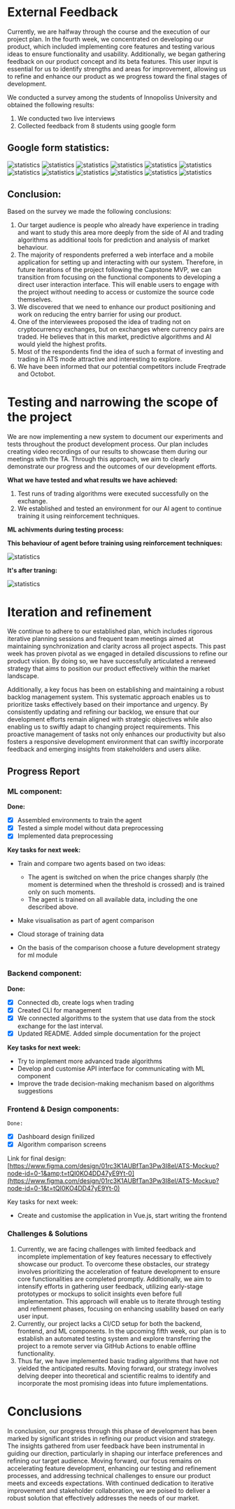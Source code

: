 # **External Feedback**

Currently, we are halfway through the course and the execution of our project plan. In the fourth week, we concentrated on developing our product, which included implementing core features and testing various ideas to ensure functionality and usability. Additionally, we began gathering feedback on our product concept and its beta features. This user input is essential for us to identify strengths and areas for improvement, allowing us to refine and enhance our product as we progress toward the final stages of development.

We conducted a survey among the students of Innopoliss University and obtained the following results:

1. We conducted two live interviews
2. Collected feedback from 8 students using google form

## **Google form statistics:**

![statistics](/2024/ATS/stat1.png)
![statistics](/2024/ATS/stat2.png)
![statistics](/2024/ATS/stat3.png)
![statistics](/2024/ATS/stat4.png)
![statistics](/2024/ATS/stat5.png)
![statistics](/2024/ATS/stat6.png)
![statistics](/2024/ATS/stat7.png)
![statistics](/2024/ATS/stat8.png)
![statistics](/2024/ATS/stat9.png)
![statistics](/2024/ATS/stat10.png)
![statistics](/2024/ATS/stat11.png)
![statistics](/2024/ATS/stat12.png)

## **Conclusion:**

Based on the survey we made the following conclusions:

1. Our target audience is people who already have experience in trading and want to study this area more deeply from the side of AI and trading algorithms as additional tools for prediction and analysis of market behaviour.
2. The majority of respondents preferred a web interface and a mobile application for setting up and interacting with our system. Therefore, in future iterations of the project following the Capstone MVP, we can transition from focusing on the functional components to developing a direct user interaction interface. This will enable users to engage with the project without needing to access or customize the source code themselves.
3. We discovered that we need to enhance our product positioning and work on reducing the entry barrier for using our product.
4. One of the interviewees proposed the idea of trading not on cryptocurrency exchanges, but on exchanges where currency pairs are traded. He believes that in this market, predictive algorithms and AI would yield the highest profits.
5. Most of the respondents find the idea of such a format of investing and trading in ATS mode attractive and interesting to explore.
6. We have been informed that our potential competitors include Freqtrade and Octobot.

# Testing and narrowing the scope of the project

We are now implementing a new system to document our experiments and tests throughout the product development process. Our plan includes creating video recordings of our results to showcase them during our meetings with the TA. Through this approach, we aim to clearly demonstrate our progress and the outcomes of our development efforts.

**What we have tested and what results we have achieved:**

1. Test runs of trading algorithms were executed successfully on the exchange.
2. We established and tested an environment for our AI agent to continue training it using reinforcement techniques.

**ML achivments during testing process:**

**This behaviour of agent before training using reinforcement techniques:**

![statistics](/2024/ATS/ml1.jpeg)

**It's after traning:**

![statistics](/2024/ATS/ml2.jpeg)

# Iteration and refinement

We continue to adhere to our established plan, which includes rigorous iterative planning sessions and frequent team meetings aimed at maintaining synchronization and clarity across all project aspects. This past week has proven pivotal as we engaged in detailed discussions to refine our product vision. By doing so, we have successfully articulated a renewed strategy that aims to position our product effectively within the market landscape.

Additionally, a key focus has been on establishing and maintaining a robust backlog management system. This systematic approach enables us to prioritize tasks effectively based on their importance and urgency. By consistently updating and refining our backlog, we ensure that our development efforts remain aligned with strategic objectives while also enabling us to swiftly adapt to changing project requirements. This proactive management of tasks not only enhances our productivity but also fosters a responsive development environment that can swiftly incorporate feedback and emerging insights from stakeholders and users alike.

## **Progress Report**

### ML component:

**Done:**

- [X] Assembled environments to train the agent
- [X] Tested a simple model without data preprocessing
- [X] Implemented data preprocessing

**Key tasks for next week:**

- Train and compare two agents based on two ideas:

  - The agent is switched on when the price changes sharply (the moment is determined when the threshold is crossed) and is trained only on such moments.
  - The agent is trained on all available data, including the one described above.
- Make visualisation as part of agent comparison
- Cloud storage of training data
- On the basis of the comparison choose a future development strategy for ml module

### Backend component:

**Done:**

* [X] Connected db, create logs when trading
* [X] Created CLI for management
* [X] We connected algorithms to the system that use data from the stock exchange for the last interval.
* [X] Updated README. Added simple documentation for the project

**Key tasks for next week:**

* Try to implement more advanced trade algorithms
* Develop and customise API interface for communicating with ML component
* Improve the trade decision-making mechanism based on algorithms suggestions

### Frontend & Design components:

    Done:

* [X] Dashboard design finilized
* [X] Algorithm comparison screens

Link for final design: [https://www.figma.com/design/01rc3K1AUBfTan3Pw3I8eI/ATS-Mockup?node-id=0-1&amp;t=tQI0KO4DD47yE9Yt-0](https://www.figma.com/design/01rc3K1AUBfTan3Pw3I8eI/ATS-Mockup?node-id=0-1&t=tQI0KO4DD47yE9Yt-0)

Key tasks for next week:

* Create and customise the application in Vue.js, start writing the frontend

### Challenges & Solutions

1. Currently, we are facing challenges with limited feedback and incomplete implementation of key features necessary to effectively showcase our product. To overcome these obstacles, our strategy involves prioritizing the acceleration of feature development to ensure core functionalities are completed promptly. Additionally, we aim to intensify efforts in gathering user feedback, utilizing early-stage prototypes or mockups to solicit insights even before full implementation. This approach will enable us to iterate through testing and refinement phases, focusing on enhancing usability based on early user input.
2. Currently, our project lacks a CI/CD setup for both the backend, frontend, and ML components. In the upcoming fifth week, our plan is to establish an automated testing system and explore transferring the project to a remote server via GitHub Actions to enable offline functionality.
3. Thus far, we have implemented basic trading algorithms that have not yielded the anticipated results. Moving forward, our strategy involves delving deeper into theoretical and scientific realms to identify and incorporate the most promising ideas into future implementations.

# Conclusions

In conclusion, our progress through this phase of development has been marked by significant strides in refining our product vision and strategy. The insights gathered from user feedback have been instrumental in guiding our direction, particularly in shaping our interface preferences and refining our target audience. Moving forward, our focus remains on accelerating feature development, enhancing our testing and refinement processes, and addressing technical challenges to ensure our product meets and exceeds expectations. With continued dedication to iterative improvement and stakeholder collaboration, we are poised to deliver a robust solution that effectively addresses the needs of our market.
